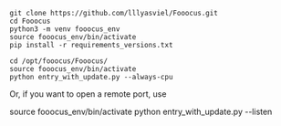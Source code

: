
```
git clone https://github.com/lllyasviel/Fooocus.git
cd Fooocus
python3 -m venv fooocus_env
source fooocus_env/bin/activate
pip install -r requirements_versions.txt
```
```
cd /opt/fooocus/Fooocus/
source fooocus_env/bin/activate
python entry_with_update.py --always-cpu
```
Or, if you want to open a remote port, use

source fooocus_env/bin/activate
python entry_with_update.py --listen
